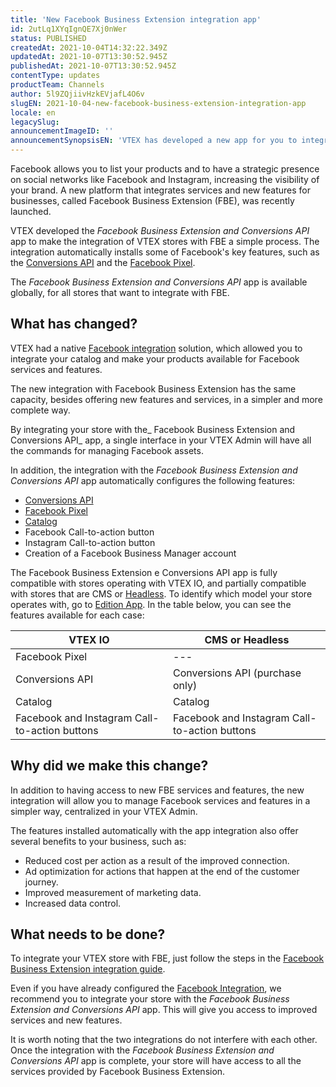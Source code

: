 ```yaml
---
title: 'New Facebook Business Extension integration app'
id: 2utLq1XYqIgnQE7Xj0nWer
status: PUBLISHED
createdAt: 2021-10-04T14:32:22.349Z
updatedAt: 2021-10-07T13:30:52.945Z
publishedAt: 2021-10-07T13:30:52.945Z
contentType: updates
productTeam: Channels
author: 5l9ZQjiivHzkEVjafL4O6v
slugEN: 2021-10-04-new-facebook-business-extension-integration-app
locale: en
legacySlug: 
announcementImageID: ''
announcementSynopsisEN: 'VTEX has developed a new app for you to integrate your store with Facebook Business Extension (FBE).'
---
```


Facebook allows you to list your products and to have a strategic presence on social networks like Facebook and Instagram, increasing the visibility of your brand. A new platform that integrates services and new features for businesses, called Facebook Business Extension (FBE), was recently launched.

VTEX developed the _Facebook Business Extension and Conversions API_ app to make the integration of VTEX stores with FBE a simple process. The integration automatically installs some of Facebook's key features, such as the [Conversions API](/en/tracks/integracao-com-o-facebook-business-extension--2hS3ANSZ7vlHCcba4h7k8D#conversions-api) and the [Facebook Pixel](/en/tracks/integracao-com-o-facebook-business-extension--2hS3ANSZ7vlHCcba4h7k8D#facebook-pixel).

The _Facebook Business Extension and Conversions API_ app is available globally, for all stores that want to integrate with FBE.

## What has changed?

VTEX had a native [Facebook integration](/en/tracks/integracao-com-o-facebook--7h8KvIC4DbRRc8VlyJ8PFc) solution, which allowed you to integrate your catalog and make your products available for Facebook services and features.

The new integration with Facebook Business Extension has the same capacity, besides offering new features and services, in a simpler and more complete way.

By integrating your store with the_ Facebook Business Extension and Conversions API_ app, a single interface in your VTEX Admin will have all the commands for managing Facebook assets.

In addition, the integration with the _Facebook Business Extension and Conversions API_ app automatically configures the following features:

- [Conversions API](/en/tracks/integracao-com-o-facebook-business-extension--2hS3ANSZ7vlHCcba4h7k8D#conversions-api)
- [Facebook Pixel](/en/tracks/integracao-com-o-facebook-business-extension--2hS3ANSZ7vlHCcba4h7k8D#facebook-pixel)
- [Catalog](https://developers.facebook.com/docs/marketing-api/catalog)
- Facebook Call-to-action button
- Instagram Call-to-action button
- Creation of a Facebook Business Manager account

The Facebook Business Extension e Conversions API app is fully compatible with stores operating with VTEX IO, and partially compatible with stores that are CMS or [Headless](https://vtex.com/en/blog/strategy/headless-commerce-what-it-is-and-why-its-growing-so-fast/). To identify which model your store operates with, go to [Edition App](https://developers.vtex.com/vtex-developer-docs/docs/vtex-io-documentation-edition-app). In the table below, you can see the features available for each case:

| **VTEX IO** | **CMS or Headless** |
| ---------- | ---------- |
| Facebook Pixel | --- |
| Conversions API | Conversions API (purchase only) |
| Catalog | Catalog |
| Facebook and Instagram Call-to-action buttons | Facebook and Instagram Call-to-action buttons |

## Why did we make this change?

In addition to having access to new FBE services and features, the new integration will allow you to manage Facebook services and features in a simpler way, centralized in your VTEX Admin.

The features installed automatically with the app integration also offer several benefits to your business, such as:

- Reduced cost per action as a result of the improved connection.
- Ad optimization for actions that happen at the end of the customer journey.
- Improved measurement of marketing data.
- Increased data control.

## What needs to be done?

To integrate your VTEX store with FBE, just follow the steps in the [Facebook Business Extension integration guide](/en/tracks/integracao-com-o-facebook-business-extension--2hS3ANSZ7vlHCcba4h7k8D).

<div class="alert alert-warning">
Even if you have already configured the <a href= "https://help.vtex.com/en/tracks/integracao-com-o-facebook--7h8KvIC4DbRRc8VlyJ8PFc">Facebook Integration</a>, we recommend you to integrate your store with the <i>Facebook Business Extension and Conversions API</i> app. This will give you access to improved services and new features.
</div>

It is worth noting that the two integrations do not interfere with each other. Once the integration with the _Facebook Business Extension and Conversions API_ app is complete, your store will have access to all the services provided by Facebook Business Extension.
